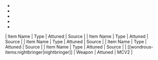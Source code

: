 * 
* 
* 
* 
* 
| Item Name | Type | Attuned | Source |
| Item Name | Type | Attuned | Source |
| Item Name | Type | Attuned | Source |
| Item Name | Type | Attuned | Source |
| Item Name | Type | Attuned | Source |
| [[wondrous-items:nightbringer|nightbringer]] | Weapon | Attuned | MCV2 |